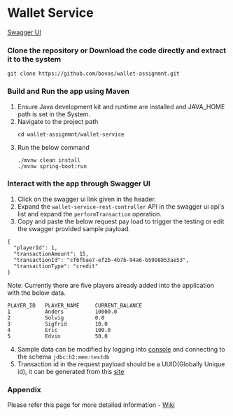 # Wallet Service 
[Swagger UI](http://localhost:8080/swagger-ui.html)

### Clone the repository or Download the code directly and extract it to the system
```
git clone https://github.com/bovas/wallet-assignmnt.git
```

### Build and Run the app using Maven 
1. Ensure Java development kit and runtime are installed and JAVA_HOME path is set in the System.
2. Navigate to the project path
   ```
   cd wallet-assignmnt/wallet-service
   ```
3. Run the below command
   ```
   ./mvnw clean install
   ./mvnw spring-boot:run
   ```
### Interact with the app through Swagger UI
1. Click on the swagger ui link given in the header.
2. Expand the `wallet-service-rest-controller` API in the swagger ui api's list and expand the `performTransaction` operation.
3. Copy and paste the below request pay load to trigger the testing or edit the swagger provided sample payload.
```
{
  "playerId": 1,
  "transactionAmount": 15,
  "transactionId": "cf6fbae7-ef2b-4b7b-94a6-b5998853ae53",
  "transactionType": "credit"
}
```
Note: Currently there are five players already added into the application with the below data.
```
PLAYER_ID  	PLAYER_NAME  	CURRENT_BALANCE  
1         	Anders	        10000.0
2         	Solvig	        0.0
3	        Sigfrid	        10.0
4	        Eric	        100.0
5	        Edvin           50.0

```
4. Sample data can be modified by logging into [console](http://localhost:8080/h2-console) and connecting to the schema `jdbc:h2:mem:testdb`
5. Transaction id in the request payload should be a UUID(Globally Unique id), it can be generated from this [site](https://www.uuidgenerator.net/version4)

### Appendix
Please refer this page for more detailed information - [Wiki](https://github.com/bovas/wallet-assignmnt/wiki)

